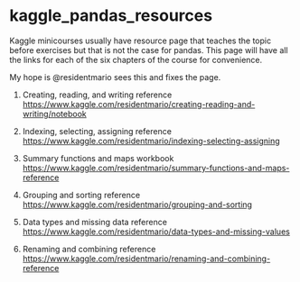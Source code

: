 # kaggle_pandas_resources
Kaggle minicourses usually have resource page that teaches the topic before exercises but that is not the case for pandas. This page will have all the links for each of the six chapters of the course for convenience.  

My hope is @residentmario sees this and fixes the page.

1. Creating, reading, and writing reference 
https://www.kaggle.com/residentmario/creating-reading-and-writing/notebook

2. Indexing, selecting, assigning reference
https://www.kaggle.com/residentmario/indexing-selecting-assigning

3. Summary functions and maps workbook
https://www.kaggle.com/residentmario/summary-functions-and-maps-reference

4. Grouping and sorting reference
https://www.kaggle.com/residentmario/grouping-and-sorting

5. Data types and missing data reference
https://www.kaggle.com/residentmario/data-types-and-missing-values

6. Renaming and combining reference
https://www.kaggle.com/residentmario/renaming-and-combining-reference
